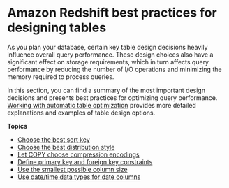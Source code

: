# Amazon Redshift best practices for designing tables<a name="c_designing-tables-best-practices"></a>

As you plan your database, certain key table design decisions heavily influence overall query performance\. These design choices also have a significant effect on storage requirements, which in turn affects query performance by reducing the number of I/O operations and minimizing the memory required to process queries\.

In this section, you can find a summary of the most important design decisions and presents best practices for optimizing query performance\. [Working with automatic table optimization](t_Creating_tables.md) provides more detailed explanations and examples of table design options\.

**Topics**
+ [Choose the best sort key](c_best-practices-sort-key.md)
+ [Choose the best distribution style](c_best-practices-best-dist-key.md)
+ [Let COPY choose compression encodings](c_best-practices-use-auto-compression.md)
+ [Define primary key and foreign key constraints](c_best-practices-defining-constraints.md)
+ [Use the smallest possible column size](c_best-practices-smallest-column-size.md)
+ [Use date/time data types for date columns](c_best-practices-timestamp-date-columns.md)